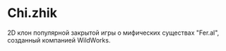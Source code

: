 # Chi.zhik

2D клон популярной закрытой игры о мифических существах "Fer.al", созданный компанией WildWorks.
